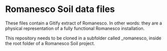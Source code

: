 # Romanesco Soil data files

These files contain a Gitify extract of Romanesco. In other words: they are a
physical representation of a fully functional Romanesco installation.

This repository needs to be cloned in a subfolder called _romanesco, inside the
root folder of a Romanesco Soil project.